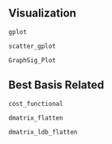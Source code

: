 ## Visualization
```@docs
gplot
```
```@docs
scatter_gplot
```
```@docs
GraphSig_Plot
```

## Best Basis Related
```@docs
cost_functional
```
```@docs
dmatrix_flatten
```
```@docs
dmatrix_ldb_flatten
```
